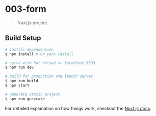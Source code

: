 # 003-form

> Nuxt.js project

## Build Setup

``` bash
# install dependencies
$ npm install # Or yarn install

# serve with hot reload at localhost:3333
$ npm run dev

# build for production and launch server
$ npm run build
$ npm start

# generate static project
$ npm run generate
```

For detailed explanation on how things work, checkout the [Nuxt.js docs](https://github.com/nuxt/nuxt.js).

